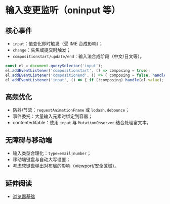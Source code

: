 # 输入变更监听（oninput 等）

## 核心事件
- `input`：值变化即时触发（受 IME 合成影响）；
- `change`：失焦或提交时触发；
- `compositionstart/update/end`：输入法合成阶段（中文/日文等）。

```js
const el = document.querySelector('input');
el.addEventListener('compositionstart', () => composing = true);
el.addEventListener('compositionend', () => { composing = false; handle(el.value); });
el.addEventListener('input', () => { if (!composing) handle(el.value); });
```

## 高频优化
- 防抖/节流：`requestAnimationFrame` 或 `lodash.debounce`；
- 事件委托：大量输入元素时绑定到容器；
- contenteditable：使用 `input` 与 `MutationObserver` 结合处理富文本。

## 无障碍与移动端
- 输入类型合理化：`type=email|number`；
- 移动端键盘与自动大写设置；
- 考虑软键盘弹出对布局的影响（viewport/安全区域）。

## 延伸阅读
- [浏览器基础](../foundations/browser.md)
